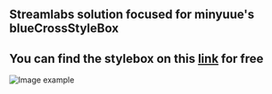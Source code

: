 ## Streamlabs solution focused for minyuue's blueCrossStyleBox

## You can find the stylebox on this [link](https://ko-fi.com/s/2825575143) for free 

 ![Image example](https://storage.ko-fi.com/cdn/useruploads/display/5aa3aea5-a11b-443f-90cc-2022ed305e84_bluecrossoverlay_preview.png)